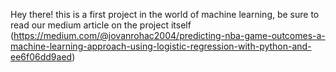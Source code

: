 Hey there!
this is a first project in the world of machine learning, be sure to read our medium article on the project itself (https://medium.com/@jovanrohac2004/predicting-nba-game-outcomes-a-machine-learning-approach-using-logistic-regression-with-python-and-ee6f06dd9aed)
